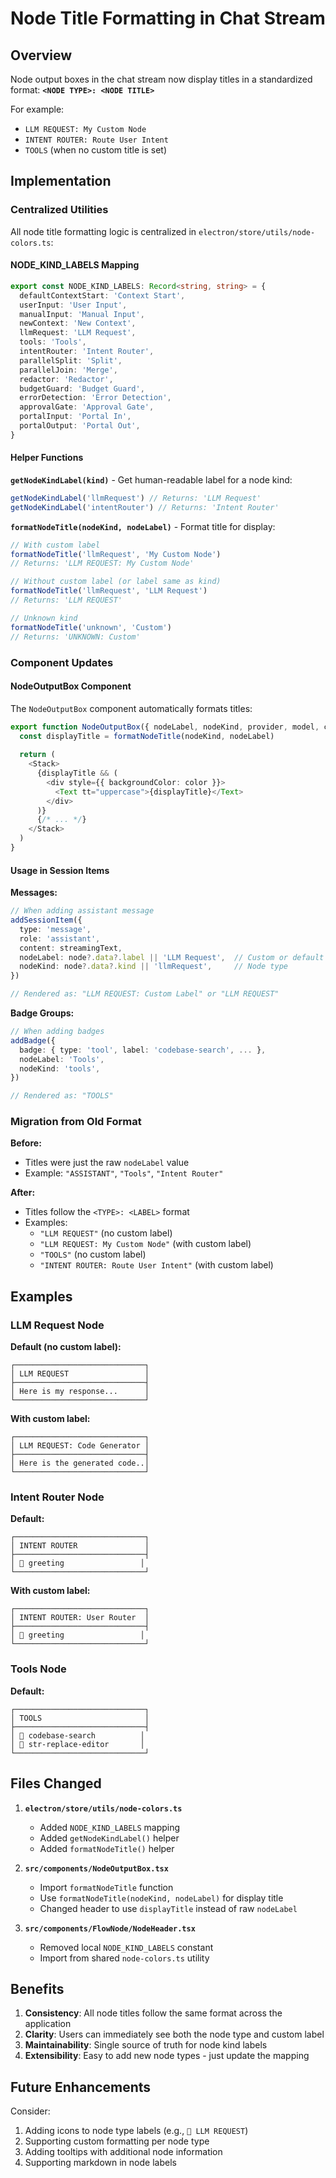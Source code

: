 # Node Title Formatting in Chat Stream

## Overview

Node output boxes in the chat stream now display titles in a standardized format:
**`<NODE TYPE>: <NODE TITLE>`**

For example:
- `LLM REQUEST: My Custom Node`
- `INTENT ROUTER: Route User Intent`
- `TOOLS` (when no custom title is set)

## Implementation

### Centralized Utilities

All node title formatting logic is centralized in `electron/store/utils/node-colors.ts`:

#### NODE_KIND_LABELS Mapping

```typescript
export const NODE_KIND_LABELS: Record<string, string> = {
  defaultContextStart: 'Context Start',
  userInput: 'User Input',
  manualInput: 'Manual Input',
  newContext: 'New Context',
  llmRequest: 'LLM Request',
  tools: 'Tools',
  intentRouter: 'Intent Router',
  parallelSplit: 'Split',
  parallelJoin: 'Merge',
  redactor: 'Redactor',
  budgetGuard: 'Budget Guard',
  errorDetection: 'Error Detection',
  approvalGate: 'Approval Gate',
  portalInput: 'Portal In',
  portalOutput: 'Portal Out',
}
```

#### Helper Functions

**`getNodeKindLabel(kind)`** - Get human-readable label for a node kind:
```typescript
getNodeKindLabel('llmRequest') // Returns: 'LLM Request'
getNodeKindLabel('intentRouter') // Returns: 'Intent Router'
```

**`formatNodeTitle(nodeKind, nodeLabel)`** - Format title for display:
```typescript
// With custom label
formatNodeTitle('llmRequest', 'My Custom Node')
// Returns: 'LLM REQUEST: My Custom Node'

// Without custom label (or label same as kind)
formatNodeTitle('llmRequest', 'LLM Request')
// Returns: 'LLM REQUEST'

// Unknown kind
formatNodeTitle('unknown', 'Custom')
// Returns: 'UNKNOWN: Custom'
```

### Component Updates

#### NodeOutputBox Component

The `NodeOutputBox` component automatically formats titles:

```typescript
export function NodeOutputBox({ nodeLabel, nodeKind, provider, model, cost, children }: NodeOutputBoxProps) {
  const displayTitle = formatNodeTitle(nodeKind, nodeLabel)
  
  return (
    <Stack>
      {displayTitle && (
        <div style={{ backgroundColor: color }}>
          <Text tt="uppercase">{displayTitle}</Text>
        </div>
      )}
      {/* ... */}
    </Stack>
  )
}
```

#### Usage in Session Items

**Messages:**
```typescript
// When adding assistant message
addSessionItem({
  type: 'message',
  role: 'assistant',
  content: streamingText,
  nodeLabel: node?.data?.label || 'LLM Request',  // Custom or default label
  nodeKind: node?.data?.kind || 'llmRequest',     // Node type
})

// Rendered as: "LLM REQUEST: Custom Label" or "LLM REQUEST"
```

**Badge Groups:**
```typescript
// When adding badges
addBadge({
  badge: { type: 'tool', label: 'codebase-search', ... },
  nodeLabel: 'Tools',
  nodeKind: 'tools',
})

// Rendered as: "TOOLS"
```

### Migration from Old Format

**Before:**
- Titles were just the raw `nodeLabel` value
- Example: `"ASSISTANT"`, `"Tools"`, `"Intent Router"`

**After:**
- Titles follow the `<TYPE>: <LABEL>` format
- Examples:
  - `"LLM REQUEST"` (no custom label)
  - `"LLM REQUEST: My Custom Node"` (with custom label)
  - `"TOOLS"` (no custom label)
  - `"INTENT ROUTER: Route User Intent"` (with custom label)

## Examples

### LLM Request Node

**Default (no custom label):**
```
┌─────────────────────────────┐
│ LLM REQUEST                 │
├─────────────────────────────┤
│ Here is my response...      │
└─────────────────────────────┘
```

**With custom label:**
```
┌─────────────────────────────┐
│ LLM REQUEST: Code Generator │
├─────────────────────────────┤
│ Here is the generated code..│
└─────────────────────────────┘
```

### Intent Router Node

**Default:**
```
┌─────────────────────────────┐
│ INTENT ROUTER               │
├─────────────────────────────┤
│ 🎯 greeting                 │
└─────────────────────────────┘
```

**With custom label:**
```
┌─────────────────────────────┐
│ INTENT ROUTER: User Router  │
├─────────────────────────────┤
│ 🎯 greeting                 │
└─────────────────────────────┘
```

### Tools Node

**Default:**
```
┌─────────────────────────────┐
│ TOOLS                       │
├─────────────────────────────┤
│ 🔧 codebase-search          │
│ 🔧 str-replace-editor       │
└─────────────────────────────┘
```

## Files Changed

1. **`electron/store/utils/node-colors.ts`**
   - Added `NODE_KIND_LABELS` mapping
   - Added `getNodeKindLabel()` helper
   - Added `formatNodeTitle()` helper

2. **`src/components/NodeOutputBox.tsx`**
   - Import `formatNodeTitle` function
   - Use `formatNodeTitle(nodeKind, nodeLabel)` for display title
   - Changed header to use `displayTitle` instead of raw `nodeLabel`

3. **`src/components/FlowNode/NodeHeader.tsx`**
   - Removed local `NODE_KIND_LABELS` constant
   - Import from shared `node-colors.ts` utility

## Benefits

1. **Consistency**: All node titles follow the same format across the application
2. **Clarity**: Users can immediately see both the node type and custom label
3. **Maintainability**: Single source of truth for node kind labels
4. **Extensibility**: Easy to add new node types - just update the mapping

## Future Enhancements

Consider:
1. Adding icons to node type labels (e.g., `💬 LLM REQUEST`)
2. Supporting custom formatting per node type
3. Adding tooltips with additional node information
4. Supporting markdown in node labels

